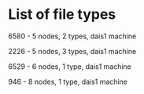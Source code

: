 # List of file types
6580 - 5 nodes, 2 types, dais1 machine

2226 - 5 nodes, 3 types, dais1 machine

6529 - 6 nodes, 1 type, dais1 machine

946 - 8 nodes, 1 type, dais1 machine
